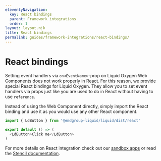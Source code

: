 ```yaml
---
eleventyNavigation:
  key: React bindings
  parent: Framework integrations
  order: 1
layout: layout.njk
title: React bindings
permalink: guides/framework-integrations/react-bindings/
---
```


# React bindings

Setting event handlers via `on<EventName>`-prop on Liquid Oxygen Web Components does not work properly in React. For this reason, we provide special React bindings for Liquid Oxygen. They allow you to set event handlers via props just like you are used to do in React without having to use `reference`.

Instead of using the Web Component directly, simply import the React binding and use it as you would use any other React component.

```js
import { LdButton } from '@emdgroup-liquid/liquid/dist/react'

export default () => (
  <LdButton>Click me</LdButton>
)
```

For more details on React integration check out our [sandbox apps](guides/sandbox-applications/) or read the [Stencil documentation](https://stenciljs.com/docs/react).
